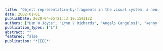 ```yaml
---
title: "Object representation-by-fragments in the visual system: A neurocomputational model"
date: 2002-01-01
publishDate: 2020-04-05T21:13:10.154112Z
authors: ["Dan W Joyce", "Lynn V Richards", "Angelo Cangelosi", "Kenny R Coventry"]
publication_types: ["1"]
abstract: ""
featured: false
publication: "*IEEE*"
---
```


